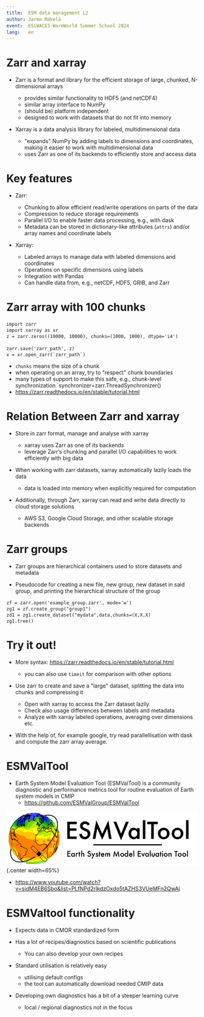 ```yaml
---
title:  ESM data management L2
author: Jarmo Mäkelä
event:  ESiWACE3-WarmWorld Summer School 2024
lang:   en
---
```


# Zarr and xarray

- Zarr is a format and library for the efficient storage of large, chunked, N-dimensional arrays
    - provides similar functionality to HDF5 (and netCDF4)
    - similar array interface to NumPy 
    - (should be) platform independent
    - designed to work with datasets that do not fit into memory

- Xarray is a data analysis library for labeled, multidimensional data
    - "expands" NumPy by adding labels to dimensions and coordinates, making it easier to work with multidimensional data
    - uses Zarr as one of its backends to efficiently store and access data

# Key features

- Zarr:
    - Chunking to allow efficient read/write operations on parts of the data
    - Compression to reduce storage requirements
    - Parallel I/O to enable faster data processing, e.g., with dask
    - Metadata can be stored in dictionary-like attributes (`attrs`) and/or array names and coordinate labels
    
- Xarray:
    - Labeled arrays to manage data with labeled dimensions and coordinates
    - Operations on specific dimensions using labels
    - Integration with Pandas
    - Can handle data from, e.g., netCDF, HDF5, GRIB, and Zarr

# Zarr array with 100 chunks

```
import zarr
import xarray as xr
z = zarr.zeros((10000, 10000), chunks=(1000, 1000), dtype='i4')

zarr.save('zarr_path', z)
x = xr.open_zarr(`zarr_path`)
```

- `chunks` means the size of a chunk
- when operating on an array, try to "respect" chunk boundaries
- many types of support to make this safe, e.g., chunk-level synchronization `synchronizer=zarr.ThreadSynchronizer()
- https://zarr.readthedocs.io/en/stable/tutorial.html

# Relation Between Zarr and xarray

- Store in zarr format, manage and analyse with xarray
    - xarray uses Zarr as one of its backends
    - leverage Zarr’s chunking and parallel I/O capabilities to work efficiently with big data

- When working with zarr datasets, xarray automatically lazily loads the data
    - data is loaded into memory when explicitly required for computation

- Additionally, through Zarr, xarray can read and write data directly to cloud storage solutions
    -  AWS S3, Google Cloud Storage, and other scalable storage backends

# Zarr groups

- Zarr groups are hierarchical containers used to store datasets and metadata

- Pseudocode for creating a new file, new group, new dataset in said group, and printing the hierarchical structure of the group 

```
zf = zarr.open('example_group.zarr', mode='w')
zg1 = zf.create_group("group1")
zd1 = zg1.create_dataset("mydata",data,chunks=(X,X,X)
zg1.tree()
```

# Try it out!

- More syntax: https://zarr.readthedocs.io/en/stable/tutorial.html
    - you can also use `timeit` for comparison with other options
    
- Use zarr to create and save a "large" dataset, splitting the data into chunks and compressing it
    - Open with xarray to access the Zarr dataset lazily
    - Check also usage differences between labels and metadata
    - Analyze with xarray labeled operations, averaging over dimensions etc.

- With the help of, for example google, try read parallellisation with dask and compute the zarr array average.
 
# ESMValTool

- Earth System Model Evaluation Tool (ESMValTool) is a community diagnostic and performance metrics tool for routine evaluation of Earth system models in CMIP
    - https://github.com/ESMValGroup/ESMValTool

![<span style="font-size:50%;"></span>](img/ESMValTool-logo-2.png){.center width=65%}

- https://www.youtube.com/watch?v=sidM4EB6Sbo&list=PLfNPd2rlkdzOxdo5tAZHS3VUeMFn2QwAj

# ESMValtool functionality

- Expects data in CMOR standardized form

- Has a lot of recipes/diagnostics based on scientific publications
    - You can also develop your own recipes

- Standard utilisation is relatively easy
    - utilising default configs
    - the tool can automatically download needed CMIP data

- Developing own diagnostics has a bit of a steeper learning curve
    - local / regional diagnostics not in the focus

